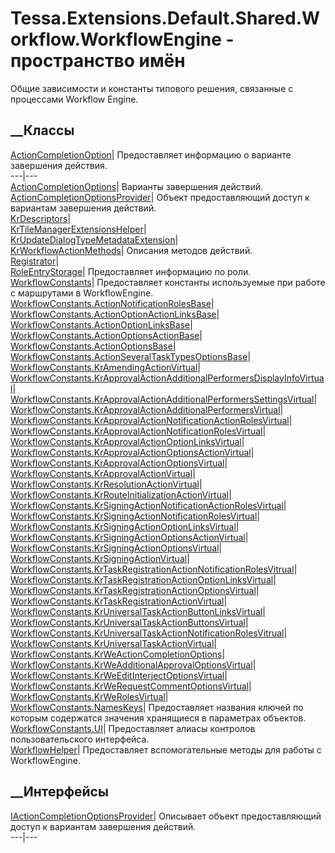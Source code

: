 # Tessa.Extensions.Default.Shared.Workflow.WorkflowEngine - пространство имён
Общие зависимости и константы типового решения, связанные с процессами
Workflow Engine.
##  __Классы
[ActionCompletionOption](T_Tessa_Extensions_Default_Shared_Workflow_WorkflowEngine_ActionCompletionOption.htm)|
Предоставляет информацию о варианте завершения действия.  
---|---  
[ActionCompletionOptions](T_Tessa_Extensions_Default_Shared_Workflow_WorkflowEngine_ActionCompletionOptions.htm)|
Варианты завершения действий.  
[ActionCompletionOptionsProvider](T_Tessa_Extensions_Default_Shared_Workflow_WorkflowEngine_ActionCompletionOptionsProvider.htm)|
Объект предоставляющий доступ к вариантам завершения действий.  
[KrDescriptors](T_Tessa_Extensions_Default_Shared_Workflow_WorkflowEngine_KrDescriptors.htm)|  
[KrTileManagerExtensionsHelper](T_Tessa_Extensions_Default_Shared_Workflow_WorkflowEngine_KrTileManagerExtensionsHelper.htm)|  
[KrUpdateDialogTypeMetadataExtension](T_Tessa_Extensions_Default_Shared_Workflow_WorkflowEngine_KrUpdateDialogTypeMetadataExtension.htm)|  
[KrWorkflowActionMethods](T_Tessa_Extensions_Default_Shared_Workflow_WorkflowEngine_KrWorkflowActionMethods.htm)|
Описания методов действий.  
[Registrator](T_Tessa_Extensions_Default_Shared_Workflow_WorkflowEngine_Registrator.htm)|  
[RoleEntryStorage](T_Tessa_Extensions_Default_Shared_Workflow_WorkflowEngine_RoleEntryStorage.htm)|
Предоставляет информацию по роли.  
[WorkflowConstants](T_Tessa_Extensions_Default_Shared_Workflow_WorkflowEngine_WorkflowConstants.htm)|
Предоставляет константы используемые при работе с маршрутами в WorkflowEngine.  
[WorkflowConstants.ActionNotificationRolesBase](T_Tessa_Extensions_Default_Shared_Workflow_WorkflowEngine_WorkflowConstants_ActionNotificationRolesBase.htm)|  
[WorkflowConstants.ActionOptionActionLinksBase](T_Tessa_Extensions_Default_Shared_Workflow_WorkflowEngine_WorkflowConstants_ActionOptionActionLinksBase.htm)|  
[WorkflowConstants.ActionOptionLinksBase](T_Tessa_Extensions_Default_Shared_Workflow_WorkflowEngine_WorkflowConstants_ActionOptionLinksBase.htm)|  
[WorkflowConstants.ActionOptionsActionBase](T_Tessa_Extensions_Default_Shared_Workflow_WorkflowEngine_WorkflowConstants_ActionOptionsActionBase.htm)|  
[WorkflowConstants.ActionOptionsBase](T_Tessa_Extensions_Default_Shared_Workflow_WorkflowEngine_WorkflowConstants_ActionOptionsBase.htm)|  
[WorkflowConstants.ActionSeveralTaskTypesOptionsBase](T_Tessa_Extensions_Default_Shared_Workflow_WorkflowEngine_WorkflowConstants_ActionSeveralTaskTypesOptionsBase.htm)|  
[WorkflowConstants.KrAmendingActionVirtual](T_Tessa_Extensions_Default_Shared_Workflow_WorkflowEngine_WorkflowConstants_KrAmendingActionVirtual.htm)|  
[WorkflowConstants.KrApprovalActionAdditionalPerformersDisplayInfoVirtual](T_Tessa_Extensions_Default_Shared_Workflow_WorkflowEngine_WorkflowConstants_KrApprovalActionAdditionalPerformersDisplayInfoVirtual.htm)|  
[WorkflowConstants.KrApprovalActionAdditionalPerformersSettingsVirtual](T_Tessa_Extensions_Default_Shared_Workflow_WorkflowEngine_WorkflowConstants_KrApprovalActionAdditionalPerformersSettingsVirtual.htm)|  
[WorkflowConstants.KrApprovalActionAdditionalPerformersVirtual](T_Tessa_Extensions_Default_Shared_Workflow_WorkflowEngine_WorkflowConstants_KrApprovalActionAdditionalPerformersVirtual.htm)|  
[WorkflowConstants.KrApprovalActionNotificationActionRolesVirtual](T_Tessa_Extensions_Default_Shared_Workflow_WorkflowEngine_WorkflowConstants_KrApprovalActionNotificationActionRolesVirtual.htm)|  
[WorkflowConstants.KrApprovalActionNotificationRolesVirtual](T_Tessa_Extensions_Default_Shared_Workflow_WorkflowEngine_WorkflowConstants_KrApprovalActionNotificationRolesVirtual.htm)|  
[WorkflowConstants.KrApprovalActionOptionLinksVirtual](T_Tessa_Extensions_Default_Shared_Workflow_WorkflowEngine_WorkflowConstants_KrApprovalActionOptionLinksVirtual.htm)|  
[WorkflowConstants.KrApprovalActionOptionsActionVirtual](T_Tessa_Extensions_Default_Shared_Workflow_WorkflowEngine_WorkflowConstants_KrApprovalActionOptionsActionVirtual.htm)|  
[WorkflowConstants.KrApprovalActionOptionsVirtual](T_Tessa_Extensions_Default_Shared_Workflow_WorkflowEngine_WorkflowConstants_KrApprovalActionOptionsVirtual.htm)|  
[WorkflowConstants.KrApprovalActionVirtual](T_Tessa_Extensions_Default_Shared_Workflow_WorkflowEngine_WorkflowConstants_KrApprovalActionVirtual.htm)|  
[WorkflowConstants.KrResolutionActionVirtual](T_Tessa_Extensions_Default_Shared_Workflow_WorkflowEngine_WorkflowConstants_KrResolutionActionVirtual.htm)|  
[WorkflowConstants.KrRouteInitializationActionVirtual](T_Tessa_Extensions_Default_Shared_Workflow_WorkflowEngine_WorkflowConstants_KrRouteInitializationActionVirtual.htm)|  
[WorkflowConstants.KrSigningActionNotificationActionRolesVirtual](T_Tessa_Extensions_Default_Shared_Workflow_WorkflowEngine_WorkflowConstants_KrSigningActionNotificationActionRolesVirtual.htm)|  
[WorkflowConstants.KrSigningActionNotificationRolesVirtual](T_Tessa_Extensions_Default_Shared_Workflow_WorkflowEngine_WorkflowConstants_KrSigningActionNotificationRolesVirtual.htm)|  
[WorkflowConstants.KrSigningActionOptionLinksVirtual](T_Tessa_Extensions_Default_Shared_Workflow_WorkflowEngine_WorkflowConstants_KrSigningActionOptionLinksVirtual.htm)|  
[WorkflowConstants.KrSigningActionOptionsActionVirtual](T_Tessa_Extensions_Default_Shared_Workflow_WorkflowEngine_WorkflowConstants_KrSigningActionOptionsActionVirtual.htm)|  
[WorkflowConstants.KrSigningActionOptionsVirtual](T_Tessa_Extensions_Default_Shared_Workflow_WorkflowEngine_WorkflowConstants_KrSigningActionOptionsVirtual.htm)|  
[WorkflowConstants.KrSigningActionVirtual](T_Tessa_Extensions_Default_Shared_Workflow_WorkflowEngine_WorkflowConstants_KrSigningActionVirtual.htm)|  
[WorkflowConstants.KrTaskRegistrationActionNotificationRolesVitrual](T_Tessa_Extensions_Default_Shared_Workflow_WorkflowEngine_WorkflowConstants_KrTaskRegistrationActionNotificationRolesVitrual.htm)|  
[WorkflowConstants.KrTaskRegistrationActionOptionLinksVirtual](T_Tessa_Extensions_Default_Shared_Workflow_WorkflowEngine_WorkflowConstants_KrTaskRegistrationActionOptionLinksVirtual.htm)|  
[WorkflowConstants.KrTaskRegistrationActionOptionsVirtual](T_Tessa_Extensions_Default_Shared_Workflow_WorkflowEngine_WorkflowConstants_KrTaskRegistrationActionOptionsVirtual.htm)|  
[WorkflowConstants.KrTaskRegistrationActionVirtual](T_Tessa_Extensions_Default_Shared_Workflow_WorkflowEngine_WorkflowConstants_KrTaskRegistrationActionVirtual.htm)|  
[WorkflowConstants.KrUniversalTaskActionButtonLinksVirtual](T_Tessa_Extensions_Default_Shared_Workflow_WorkflowEngine_WorkflowConstants_KrUniversalTaskActionButtonLinksVirtual.htm)|  
[WorkflowConstants.KrUniversalTaskActionButtonsVirtual](T_Tessa_Extensions_Default_Shared_Workflow_WorkflowEngine_WorkflowConstants_KrUniversalTaskActionButtonsVirtual.htm)|  
[WorkflowConstants.KrUniversalTaskActionNotificationRolesVitrual](T_Tessa_Extensions_Default_Shared_Workflow_WorkflowEngine_WorkflowConstants_KrUniversalTaskActionNotificationRolesVitrual.htm)|  
[WorkflowConstants.KrUniversalTaskActionVirtual](T_Tessa_Extensions_Default_Shared_Workflow_WorkflowEngine_WorkflowConstants_KrUniversalTaskActionVirtual.htm)|  
[WorkflowConstants.KrWeActionCompletionOptions](T_Tessa_Extensions_Default_Shared_Workflow_WorkflowEngine_WorkflowConstants_KrWeActionCompletionOptions.htm)|  
[WorkflowConstants.KrWeAdditionalApprovalOptionsVirtual](T_Tessa_Extensions_Default_Shared_Workflow_WorkflowEngine_WorkflowConstants_KrWeAdditionalApprovalOptionsVirtual.htm)|  
[WorkflowConstants.KrWeEditInterjectOptionsVirtual](T_Tessa_Extensions_Default_Shared_Workflow_WorkflowEngine_WorkflowConstants_KrWeEditInterjectOptionsVirtual.htm)|  
[WorkflowConstants.KrWeRequestCommentOptionsVirtual](T_Tessa_Extensions_Default_Shared_Workflow_WorkflowEngine_WorkflowConstants_KrWeRequestCommentOptionsVirtual.htm)|  
[WorkflowConstants.KrWeRolesVirtual](T_Tessa_Extensions_Default_Shared_Workflow_WorkflowEngine_WorkflowConstants_KrWeRolesVirtual.htm)|  
[WorkflowConstants.NamesKeys](T_Tessa_Extensions_Default_Shared_Workflow_WorkflowEngine_WorkflowConstants_NamesKeys.htm)|
Предоставляет названия ключей по которым содержатся значения хранящиеся в
параметрах объектов.  
[WorkflowConstants.UI](T_Tessa_Extensions_Default_Shared_Workflow_WorkflowEngine_WorkflowConstants_UI.htm)|
Предоставляет алиасы контролов пользовательского интерфейса.  
[WorkflowHelper](T_Tessa_Extensions_Default_Shared_Workflow_WorkflowEngine_WorkflowHelper.htm)|
Предоставляет вспомогательные методы для работы с WorkflowEngine.  
## __Интерфейсы
[IActionCompletionOptionsProvider](T_Tessa_Extensions_Default_Shared_Workflow_WorkflowEngine_IActionCompletionOptionsProvider.htm)|
Описывает объект предоставляющий доступ к вариантам завершения действий.  
---|---
